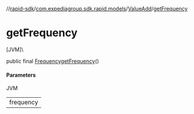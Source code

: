 //[rapid-sdk](../../../index.md)/[com.expediagroup.sdk.rapid.models](../index.md)/[ValueAdd](index.md)/[getFrequency](get-frequency.md)

# getFrequency

[JVM]\

public final [Frequency](../-frequency/index.md)[getFrequency](get-frequency.md)()

#### Parameters

JVM

| |
|---|
| frequency |
